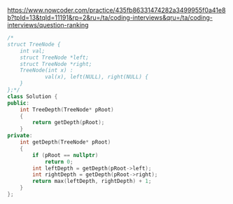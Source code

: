 https://www.nowcoder.com/practice/435fb86331474282a3499955f0a41e8b?tpId=13&tqId=11191&rp=2&ru=/ta/coding-interviews&qru=/ta/coding-interviews/question-ranking

```cpp
/*
struct TreeNode {
	int val;
	struct TreeNode *left;
	struct TreeNode *right;
	TreeNode(int x) :
			val(x), left(NULL), right(NULL) {
	}
};*/
class Solution {
public:
    int TreeDepth(TreeNode* pRoot)
    {
        return getDepth(pRoot);
    }
private:
    int getDepth(TreeNode* pRoot)
    {
        if (pRoot == nullptr)
            return 0;
        int leftDepth = getDepth(pRoot->left);
        int rightDepth = getDepth(pRoot->right);
        return max(leftDepth, rightDepth) + 1;
    }
};
```

